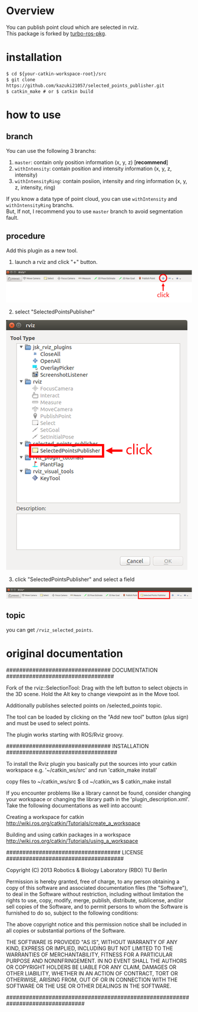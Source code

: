 # Overview

You can publish point cloud which are selected in rviz.  
This package is forked by [turbo-ros-pkg](https://github.com/tu-rbo/turbo-ros-pkg/tree/master/selected_points_publisher). 

# installation

```
$ cd ${your-catkin-workspace-root}/src
$ git clone https://github.com/kazuki21057/selected_points_publisher.git
$ catkin_make # or $ catkin build
```

# how to use

## branch

You can use the following 3 branchs:

1. `master`: contain only position information (x, y, z) [**recommend**]
1. `withIntensity`: contain position and intensity information (x, y, z, intensity)
1. `withIntensityRing`: contain posiion, intensity and ring information (x, y, z, intensity, ring)

If you know a data type of point cloud, you can use `withIntensity` and `withIntensityRing` branchs.  
But, If not, I recommend you to use `master` branch to avoid segmentation fault.

## procedure

Add this plugin as a new tool.  

1. launch a rviz and click "+" button.

![add](docs/figures/add.png)

2. select "SelectedPointsPublisher"

![select](docs/figures/select.png)

3. click "SelectedPointsPublisher" and select a field

![finish](docs/figures/finish.png)

## topic

you can get `/rviz_selected_points`.

# original documentation

################################ DOCUMENTATION #################################

Fork of the rviz::SelectionTool:
Drag with the left button to select objects in the 3D scene.
Hold the Alt key to change viewpoint as in the Move tool.

Additionally publishes selected points on /selected_points topic.

The tool can be loaded by clicking on the "Add new tool" button (plus sign) and
must be used to select points.

The plugin works starting with ROS/Rviz groovy.

################################ INSTALLATION ##################################

To install the Rviz plugin you basically put the sources into your catkin
workspace e.g. '~/catkin_ws/src' and run 'catkin_make install'

copy files to ~/catkin_ws/src
$ cd ~/catkin_ws
$ catkin_make install

If you encounter problems like a library cannot be found, consider changing your
workspace or changing the library path in the 'plugin_description.xml'. Take the
following documentations as well into account:

Creating a workspace for catkin
http://wiki.ros.org/catkin/Tutorials/create_a_workspace

Building and using catkin packages in a workspace
http://wiki.ros.org/catkin/Tutorials/using_a_workspace

################################### LICENSE ####################################

 Copyright (C) 2013 Robotics & Biology Laboratory (RBO) TU Berlin

 Permission is hereby granted, free of charge, to any person obtaining a copy
 of this software and associated documentation files (the "Software"), to deal
 in the Software without restriction, including without limitation the rights
 to use, copy, modify, merge, publish, distribute, sublicense, and/or sell
 copies of the Software, and to permit persons to whom the Software is
 furnished to do so, subject to the following conditions:

 The above copyright notice and this permission notice shall be included in
 all copies or substantial portions of the Software.

 THE SOFTWARE IS PROVIDED "AS IS", WITHOUT WARRANTY OF ANY KIND, EXPRESS OR
 IMPLIED, INCLUDING BUT NOT LIMITED TO THE WARRANTIES OF MERCHANTABILITY,
 FITNESS FOR A PARTICULAR PURPOSE AND NONINFRINGEMENT. IN NO EVENT SHALL THE
 AUTHORS OR COPYRIGHT HOLDERS BE LIABLE FOR ANY CLAIM, DAMAGES OR OTHER
 LIABILITY, WHETHER IN AN ACTION OF CONTRACT, TORT OR OTHERWISE, ARISING FROM,
 OUT OF OR IN CONNECTION WITH THE SOFTWARE OR THE USE OR OTHER DEALINGS IN THE
 SOFTWARE.

################################################################################

